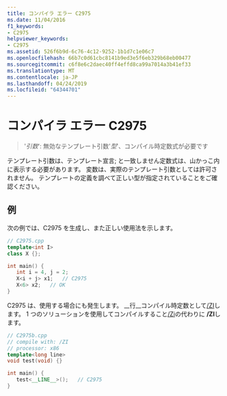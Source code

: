 ```yaml
---
title: コンパイラ エラー C2975
ms.date: 11/04/2016
f1_keywords:
- C2975
helpviewer_keywords:
- C2975
ms.assetid: 526f6b9d-6c76-4c12-9252-1b1d7c1e06c7
ms.openlocfilehash: 66b7c0d61cbc8141b9ed3e5f6eb329b68eb00477
ms.sourcegitcommit: c6f8e6c2daec40ff4effd8ca99a7014a3b41ef33
ms.translationtype: MT
ms.contentlocale: ja-JP
ms.lasthandoff: 04/24/2019
ms.locfileid: "64344701"
---
```

# <a name="compiler-error-c2975"></a>コンパイラ エラー C2975

> '*引数*': 無効なテンプレート引数'*型*'、コンパイル時定数式が必要です

テンプレート引数は、テンプレート宣言; と一致しません定数式は、山かっこ内に表示する必要があります。 変数は、実際のテンプレート引数としては許可されません。 テンプレートの定義を調べて正しい型が指定されていることをご確認ください。

## <a name="example"></a>例

次の例では、C2975 を生成し、また正しい使用法を示します。

```cpp
// C2975.cpp
template<int I>
class X {};

int main() {
   int i = 4, j = 2;
   X<i + j> x1;   // C2975
   X<6> x2;   // OK
}
```

C2975 は、使用する場合にも発生します。 &#95;&#95;行&#95;&#95;コンパイル時定数として[/ZI](../../build/reference/z7-zi-zi-debug-information-format.md)します。 1 つのソリューションを使用してコンパイルすること[/Zi](../../build/reference/z7-zi-zi-debug-information-format.md)の代わりに **/ZI**します。

```cpp
// C2975b.cpp
// compile with: /ZI
// processor: x86
template<long line>
void test(void) {}

int main() {
   test<__LINE__>();   // C2975
}
```